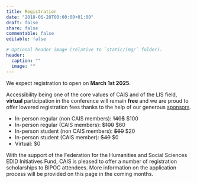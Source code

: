 ```yaml
---
title: Registration
date: "2018-06-28T00:00:00+01:00"
draft: false
share: false
commentable: false
editable: false

# Optional header image (relative to `static/img/` folder).
header:
  caption: ""
  image: ""
---
```


We expect registration to open on <strong>March 1st 2025</strong>.

Accessibility being one of the core values of CAIS and of the LIS field, <strong>virtual</strong> participation in the conference will remain <strong>free</strong> and we are proud to offer lowered registration fees thanks to the help of our generous [sponsors](https://cais2025.ca/sponsors/).

- In-person regular (non CAIS members): ~~140$~~ $100
- In-person regular (CAIS members): ~~$100~~ $60
- In-person student (non CAIS members): ~~$60~~ $20
- In-person student (CAIS member): ~~$40~~ $0
- Virtual: $0

With the support of the Federation for the Humanities and Social Sciences EDID Initiatives Fund, CAIS is pleased to offer a number of registration scholarships to BIPOC attendees. More information on the application process will be provided on this page in the coming months. 